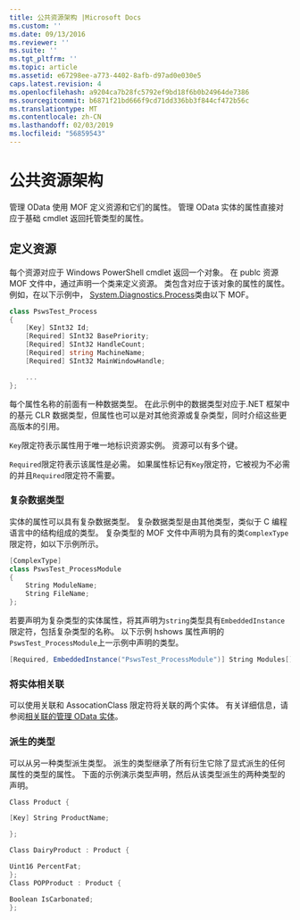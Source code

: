 ```yaml
---
title: 公共资源架构 |Microsoft Docs
ms.custom: ''
ms.date: 09/13/2016
ms.reviewer: ''
ms.suite: ''
ms.tgt_pltfrm: ''
ms.topic: article
ms.assetid: e67298ee-a773-4402-8afb-d97ad0e030e5
caps.latest.revision: 4
ms.openlocfilehash: a9204ca7b28fc5792ef9bd18f6b0b24964de7386
ms.sourcegitcommit: b6871f21bd666f9cd71dd336bb3f844cf472b56c
ms.translationtype: MT
ms.contentlocale: zh-CN
ms.lasthandoff: 02/03/2019
ms.locfileid: "56859543"
---
```

# <a name="public-resource-schema"></a>公共资源架构

管理 OData 使用 MOF 定义资源和它们的属性。 管理 OData 实体的属性直接对应于基础 cmdlet 返回托管类型的属性。

## <a name="defining-a-resource"></a>定义资源

每个资源对应于 Windows PowerShell cmdlet 返回一个对象。 在 publc 资源 MOF 文件中，通过声明一个类来定义资源。 类包含对应于该对象的属性的属性。 例如，在以下示例中， [System.Diagnostics.Process](/dotnet/api/System.Diagnostics.Process)类由以下 MOF。

```csharp
class PswsTest_Process
{
    [Key] SInt32 Id;
    [Required] SInt32 BasePriority;
    [Required] SInt32 HandleCount;
    [Required] string MachineName;
    [Required] SInt32 MainWindowHandle;

    ...
};
```

每个属性名称的前面有一种数据类型。 在此示例中的数据类型对应于.NET 框架中的基元 CLR 数据类型，但属性也可以是对其他资源或复杂类型，同时介绍这些更高版本的引用。

`Key`限定符表示属性用于唯一地标识资源实例。 资源可以有多个键。

`Required`限定符表示该属性是必需。 如果属性标记有`Key`限定符，它被视为不必需的并且`Required`限定符不需要。

### <a name="complex-data-types"></a>复杂数据类型

实体的属性可以具有复杂数据类型。 复杂数据类型是由其他类型，类似于 C 编程语言中的结构组成的类型。 复杂类型的 MOF 文件中声明为具有的类`ComplexType`限定符，如以下示例所示。

```csharp
[ComplexType]
class PswsTest_ProcessModule
{
    String ModuleName;
    String FileName;
};
```

若要声明为复杂类型的实体属性，将其声明为`string`类型具有`EmbeddedInstance`限定符，包括复杂类型的名称。 以下示例 hshows 属性声明的`PswsTest_ProcessModule`上一示例中声明的类型。

```csharp
[Required, EmbeddedInstance("PswsTest_ProcessModule")] String Modules[];
```

### <a name="associating-entities"></a>将实体相关联

可以使用关联和 AssocationClass 限定符将关联的两个实体。 有关详细信息，请参阅[相关联的管理 OData 实体](./associating-management-odata-entities.md)。

### <a name="derived-types"></a>派生的类型

可以从另一种类型派生类型。 派生的类型继承了所有衍生它除了显式派生的任何属性的类型的属性。 下面的示例演示类型声明，然后从该类型派生的两种类型的声明。

```csharp
Class Product {

[Key] String ProductName;

};

Class DairyProduct : Product {

Uint16 PercentFat;
};
Class POPProduct : Product {

Boolean IsCarbonated;
};

```